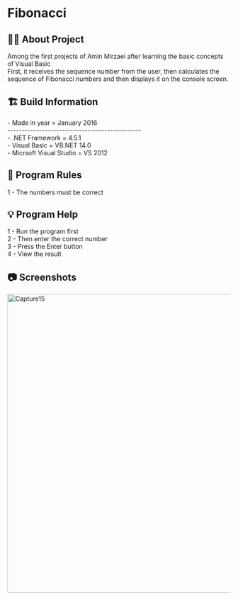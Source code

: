 # Fibonacci


<h2> 👨‍💻 About Project</h2>
Among the first projects of Amin Mirzaei after learning the basic concepts of Visual Basic <br />
First, it receives the sequence number from the user, then calculates the sequence of Fibonacci numbers and then displays it on the console screen. <br />


<h2> 🏗 Build Information</h2>
- Made in year = January 2016 <br />
----------------------------------------------- <br />
- .NET Framework =  4.5.1 <br />
- Visual Basic = VB.NET 14.0 <br />
- Micrsoft Visual Studio = VS 2012 <br />

<h2> 📜 Program Rules</h2>
1 - The numbers must be correct<br />

<h2> 💡 Program Help</h2>
1 - Run the program first<br />
2 - Then enter the correct number<br />
3 - Press the Enter button<br />
4 - View the result


<h2>📷 Screenshots</h2>
<img width="674" alt="Capture15" src="https://github.com/user-attachments/assets/02858a94-83c2-4a00-b19f-e5fd2bce167e">
